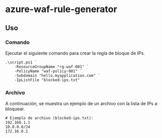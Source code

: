 # azure-waf-rule-generator

## Uso

### Comando
Ejecutar el siguiente comando para crear la regla de bloque de IPs.

```
.\script.ps1 `
    -ResourceGroupName "rg-waf-001" `
    -PolicyName "waf-policy-001" `
    -Subdomain "hello.myapplication.com" `
    -IpListFile "blocked-ips.txt"
```

### Archivo
A continuación, se muestra un ejemplo de un archivo con la lista de IPs a bloquear.

```
# Ejemplo de archivo (blocked-ips.txt):
192.168.1.1
10.0.0.0/24
172.16.0.1
```